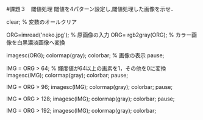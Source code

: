 #課題３　閾値処理
閾値を4パターン設定し,閾値処理した画像を示せ．


clear; % 変数のオールクリア

ORG=imread('neko.jpg'); % 原画像の入力
ORG= rgb2gray(ORG); % カラー画像を白黒濃淡画像へ変換

imagesc(ORG); colormap(gray); colorbar; % 画像の表示
pause;

IMG = ORG > 64; % 輝度値が64以上の画素を1，その他を0に変換
imagesc(IMG); colormap(gray); colorbar;
pause;

IMG = ORG > 96;
imagesc(IMG); colormap(gray); colorbar;
pause;

IMG = ORG > 128;
imagesc(IMG); colormap(gray); colorbar;
pause;

IMG = ORG > 192;
imagesc(IMG); colormap(gray); colorbar;
